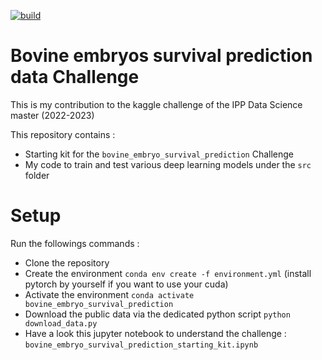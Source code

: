 [![build](https://github.com/ramp-kits/bovine_embryo_survival_prediction/actions/workflows/testing.yml/badge.svg)](https://github.com/ramp-kits/bovine_embryo_survival_prediction/actions/workflows/testing.yml)
# Bovine embryos survival prediction data Challenge

This is my contribution to the kaggle challenge of the IPP Data Science master (2022-2023) 

This repository contains :
- Starting kit for the `bovine_embryo_survival_prediction` Challenge
- My code to train and test various deep learning models under the `src` folder

# Setup
Run the followings commands :
- Clone the repository 
- Create the environment `conda env create -f environment.yml` (install pytorch by yourself if you want to use your cuda)
- Activate the environment `conda activate bovine_embryo_survival_prediction`
- Download the public data via the dedicated python script `python download_data.py`
- Have a look this jupyter notebook to understand the challenge : `bovine_embryo_survival_prediction_starting_kit.ipynb`


